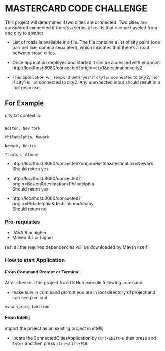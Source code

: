 # MASTERCARD CODE CHALLENGE
This project will determines if two cities are connected. Two cities are considered connected if there’s a series of roads that can be traveled from one city to another

* List of roads is available in a file. The file contains a list of city pairs (one pair per line, comma separated), which indicates that there’s a road between those cities.

* Once application deployed and started it can be accessed with endpoint http://localhost:8080/connected?origin=city1&destination=city2

* This application will respond with ‘yes’ if city1 is connected to city2, ’no’ if city1 is not connected to city2.
                   Any unexpected input should result in a ’no’ response.

## For Example
city.txt content is:<br>

<code>
Boston, New York<br>
Philadelphia, Newark<br>
Newark, Boston<br>
Trenton, Albany
</code>

* http://localhost:8080/connected?origin=Boston&destination=Newark <br>Should return yes

* http://localhost:8080/connected?origin=Boston&destination=Philadelphia
 <br>Should return yes

* http://localhost:8080/connected?origin=Philadelphia&destination=Albany
 <br>Should return no

### Pre-requisites

* JAVA 8 or higher
* Maven 3.5 or higher

rest all the required dependencies will be downloaded by Maven itself

### How to start Application

#### From Command Prompt or Terminal
After checkout the project from GitHub execute following command 

* make sure in command prompt you are in root directory of project and can see pom.xml
```
mvnw spring-boot:run
```

#### From Intellij

import the project as an existing project in intellij

* locate the ConnectedCitiesApplication by `Ctrl+Shift+N` then press and `Enter` and then press `ctrl+shift+F10`

